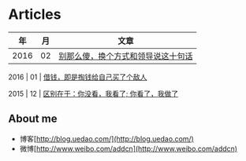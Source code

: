 
Articles
==============


年 | 月 | 文章
--- | --- | ---
 2016 | 02 | [别那么傻，换个方式和领导说这十句话](https://github.com/addcn/ideas/blob/master/living/article/%E5%88%AB%E9%82%A3%E4%B9%88%E5%82%BB%E6%8D%A2%E4%B8%AA%E6%96%B9%E5%BC%8F%E5%92%8C%E9%A2%86%E5%AF%BC%E8%AF%B4%E8%BF%99%E5%8D%81%E5%8F%A5%E8%AF%9D.md)
 
 2016 | 01 | [借钱，即是掏钱给自己买了个敌人](https://github.com/addcn/ideas/blob/master/living/article/%E5%80%9F%E9%92%B1%E5%8D%B3%E6%98%AF%E6%8E%8F%E9%92%B1%E7%BB%99%E8%87%AA%E5%B7%B1%E4%B9%B0%E4%BA%86%E4%B8%AA%E6%95%8C%E4%BA%BA.md)
 
 2015 | 12 | [区别在于：你没看，我看了; 你看了，我做了](https://github.com/addcn/ideas/blob/master/living/article/%E5%8C%BA%E5%88%AB%E5%9C%A8%E4%BA%8E%E4%BD%A0%E6%B2%A1%E7%9C%8B%E6%88%91%E7%9C%8B%E4%BA%86%E4%BD%A0%E7%9C%8B%E4%BA%86%E6%88%91%E5%81%9A%E4%BA%86.md)


## About me

- 博客[http://blog.uedao.com/](http://blog.uedao.com/)
- 微博[http://www.weibo.com/addcn](http://www.weibo.com/addcn)
